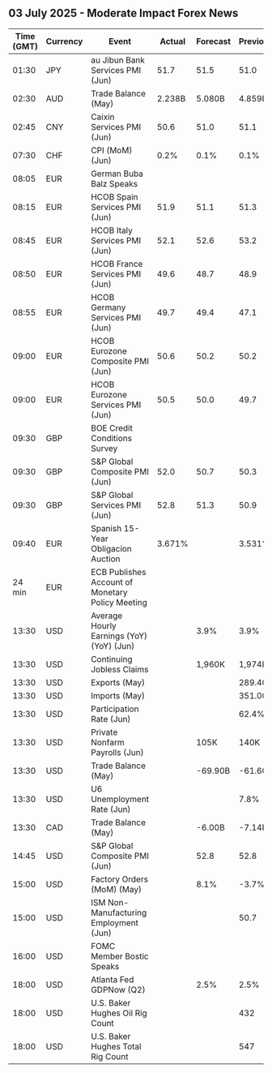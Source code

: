 ## 03 July 2025 - Moderate Impact Forex News

| Time (GMT) | Currency | Event | Actual | Forecast | Previous |
|------|----------|-------|--------|----------|----------|
| 01:30 | JPY | au Jibun Bank Services PMI (Jun) | 51.7 | 51.5 | 51.0 |
| 02:30 | AUD | Trade Balance (May) | 2.238B | 5.080B | 4.859B |
| 02:45 | CNY | Caixin Services PMI (Jun) | 50.6 | 51.0 | 51.1 |
| 07:30 | CHF | CPI (MoM) (Jun) | 0.2% | 0.1% | 0.1% |
| 08:05 | EUR | German Buba Balz Speaks |  |  |  |
| 08:15 | EUR | HCOB Spain Services PMI (Jun) | 51.9 | 51.1 | 51.3 |
| 08:45 | EUR | HCOB Italy Services PMI (Jun) | 52.1 | 52.6 | 53.2 |
| 08:50 | EUR | HCOB France Services PMI (Jun) | 49.6 | 48.7 | 48.9 |
| 08:55 | EUR | HCOB Germany Services PMI (Jun) | 49.7 | 49.4 | 47.1 |
| 09:00 | EUR | HCOB Eurozone Composite PMI (Jun) | 50.6 | 50.2 | 50.2 |
| 09:00 | EUR | HCOB Eurozone Services PMI (Jun) | 50.5 | 50.0 | 49.7 |
| 09:30 | GBP | BOE Credit Conditions Survey |  |  |  |
| 09:30 | GBP | S&P Global Composite PMI (Jun) | 52.0 | 50.7 | 50.3 |
| 09:30 | GBP | S&P Global Services PMI (Jun) | 52.8 | 51.3 | 50.9 |
| 09:40 | EUR | Spanish 15-Year Obligacion Auction | 3.671% |  | 3.531% |
| 24 min | EUR | ECB Publishes Account of Monetary Policy Meeting |  |  |  |
| 13:30 | USD | Average Hourly Earnings (YoY) (YoY) (Jun) |  | 3.9% | 3.9% |
| 13:30 | USD | Continuing Jobless Claims |  | 1,960K | 1,974K |
| 13:30 | USD | Exports (May) |  |  | 289.40B |
| 13:30 | USD | Imports (May) |  |  | 351.00B |
| 13:30 | USD | Participation Rate (Jun) |  |  | 62.4% |
| 13:30 | USD | Private Nonfarm Payrolls (Jun) |  | 105K | 140K |
| 13:30 | USD | Trade Balance (May) |  | -69.90B | -61.60B |
| 13:30 | USD | U6 Unemployment Rate (Jun) |  |  | 7.8% |
| 13:30 | CAD | Trade Balance (May) |  | -6.00B | -7.14B |
| 14:45 | USD | S&P Global Composite PMI (Jun) |  | 52.8 | 52.8 |
| 15:00 | USD | Factory Orders (MoM) (May) |  | 8.1% | -3.7% |
| 15:00 | USD | ISM Non-Manufacturing Employment (Jun) |  |  | 50.7 |
| 16:00 | USD | FOMC Member Bostic Speaks |  |  |  |
| 18:00 | USD | Atlanta Fed GDPNow (Q2) |  | 2.5% | 2.5% |
| 18:00 | USD | U.S. Baker Hughes Oil Rig Count |  |  | 432 |
| 18:00 | USD | U.S. Baker Hughes Total Rig Count |  |  | 547 |
